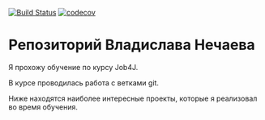 [![Build Status](https://travis-ci.org/nvladislavn/job4j.svg?branch=master)](https://travis-ci.org/nvladislavn/job4j)
[![codecov](https://codecov.io/gh/nvladislavn/job4j/branch/master/graph/badge.svg)](https://codecov.io/gh/nvladislavn/job4j)


# Репозиторий Владислава Нечаева

Я прохожу обучение по курсу Job4J. 

В курсе проводилась работа с ветками git.

Ниже находятся наиболее интересные проекты, которые я реализовал во время обучения.